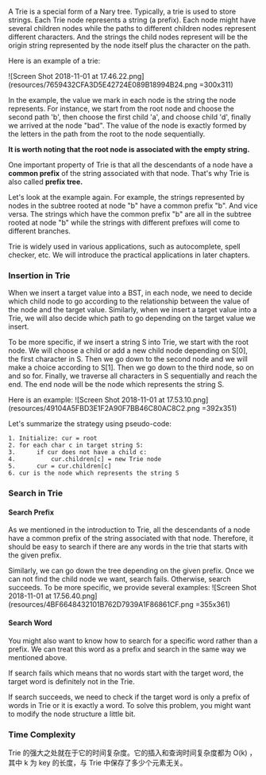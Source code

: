 A Trie is a special form of a Nary tree. Typically, a trie is used to store strings. Each Trie node represents a string (a prefix). Each node might have several children nodes while the paths to different children nodes represent different characters. And the strings the child nodes represent will be the origin string represented by the node itself plus the character on the path.

Here is an example of a trie:

![Screen Shot 2018-11-01 at 17.46.22.png](resources/7659432CFA3D5E42724E089B18994B24.png =300x311)

In the example, the value we mark in each node is the string the node represents. For instance, we start from the root node and choose the second path 'b', then choose the first child 'a', and choose child 'd', finally we arrived at the node "bad". The value of the node is exactly formed by the letters in the path from the root to the node sequentially.

**It is worth noting that the root node is associated with the empty string.**

One important property of Trie is that all the descendants of a node have a **common prefix** of the string associated with that node. That's why Trie is also called **prefix tree.**

Let's look at the example again. For example, the strings represented by nodes in the subtree rooted at node "b" have a common prefix "b". And vice versa. The strings which have the common prefix "b" are all in the subtree rooted at node "b" while the strings with different prefixes will come to different branches.

Trie is widely used in various applications, such as autocomplete, spell checker, etc. We will introduce the practical applications in later chapters.

### Insertion in Trie
When we insert a target value into a BST, in each node, we need to decide which child node to go according to the relationship between the value of the node and the target value. Similarly, when we insert a target value into a Trie, we will also decide which path to go depending on the target value we insert.

To be more specific, if we insert a string S into Trie, we start with the root node. We will choose a child or add a new child node depending on S[0], the first character in S. Then we go down to the second node and we will make a choice according to S[1]. Then we go down to the third node, so on and so for. Finally, we traverse all characters in S sequentially and reach the end. The end node will be the node which represents the string S.

Here is an example:
![Screen Shot 2018-11-01 at 17.53.10.png](resources/49104A5FBD3E1F2A90F7BB46C80AC8C2.png =392x351)

Let's summarize the strategy using pseudo-code:
```
1. Initialize: cur = root
2. for each char c in target string S:
3.      if cur does not have a child c:
4.          cur.children[c] = new Trie node
5.      cur = cur.children[c]
6. cur is the node which represents the string S
```


### Search in Trie

#### Search Prefix
As we mentioned in the introduction to Trie, all the descendants of a node have a common prefix of the string associated with that node. Therefore, it should be easy to search if there are any words in the trie that starts with the given prefix.

Similarly, we can go down the tree depending on the given prefix. Once we can not find the child node we want, search fails. Otherwise, search succeeds. To be more specific, we provide several examples:
![Screen Shot 2018-11-01 at 17.56.40.png](resources/4BF6648432101B762D7939A1F86861CF.png =355x361)


#### Search Word
You might also want to know how to search for a specific word rather than a prefix. We can treat this word as a prefix and search in the same way we mentioned above.

If search fails which means that no words start with the target word, the target word is definitely not in the Trie.

If search succeeds, we need to check if the target word is only a prefix of words in Trie or it is exactly a word. To solve this problem, you might want to modify the node structure a little bit.


###  Time Complexity
Trie 的强大之处就在于它的时间复杂度。它的插入和查询时间复杂度都为 O(k) ，其中 k 为 key 的长度，与 Trie 中保存了多少个元素无关。